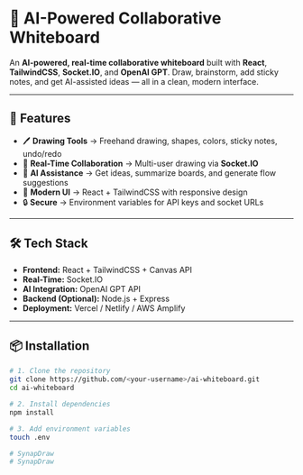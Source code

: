 # 🎨 AI-Powered Collaborative Whiteboard  

An **AI-powered, real-time collaborative whiteboard** built with **React**, **TailwindCSS**, **Socket.IO**, and **OpenAI GPT**. Draw, brainstorm, add sticky notes, and get AI-assisted ideas — all in a clean, modern interface.  

---

## 🚀 Features  
- 🖊 **Drawing Tools** → Freehand drawing, shapes, colors, sticky notes, undo/redo  
- 🤝 **Real-Time Collaboration** → Multi-user drawing via **Socket.IO**  
- 🤖 **AI Assistance** → Get ideas, summarize boards, and generate flow suggestions  
- 🎨 **Modern UI** → React + TailwindCSS with responsive design  
- 🔒 **Secure** → Environment variables for API keys and socket URLs  

---

## 🛠️ Tech Stack  
- **Frontend:** React + TailwindCSS + Canvas API  
- **Real-Time:** Socket.IO  
- **AI Integration:** OpenAI GPT API  
- **Backend (Optional):** Node.js + Express  
- **Deployment:** Vercel / Netlify / AWS Amplify  

---

## 📦 Installation  

```bash
# 1. Clone the repository
git clone https://github.com/<your-username>/ai-whiteboard.git
cd ai-whiteboard

# 2. Install dependencies
npm install

# 3. Add environment variables
touch .env

# SynapDraw
# SynapDraw
